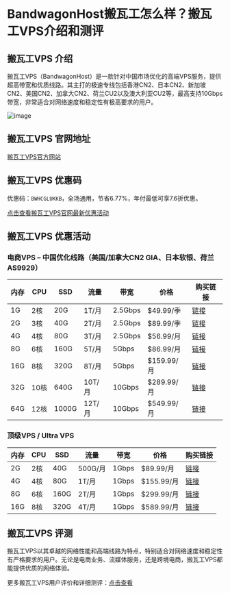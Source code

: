 # BandwagonHost搬瓦工怎么样？搬瓦工VPS介绍和测评

## 搬瓦工VPS 介绍
搬瓦工VPS（BandwagonHost）是一款针对中国市场优化的高端VPS服务，提供超高带宽和优质线路。其主打的极速专线包括香港CN2、日本CN2、新加坡CN2、美国CN2、加拿大CN2、荷兰CU2以及澳大利亚CU2等，最高支持10Gbps带宽，非常适合对网络速度和稳定性有极高要求的用户。

![image](https://github.com/user-attachments/assets/ef610f25-757e-4f5a-a0d9-59ac008fc4ec)

## 搬瓦工VPS 官网地址
[搬瓦工VPS官方网站](https://bwh89.net/aff.php?aff=74585&gid=1)

## 搬瓦工VPS 优惠码
优惠码：`BWHCGLUKKB`，全场通用，节省6.77%，年付最低可享7.6折优惠。

[点击查看搬瓦工VPS官网最新优惠活动](https://bwh89.net/aff.php?aff=74585&gid=1)

## 搬瓦工VPS 优惠活动

### 电商VPS – 中国优化线路（美国/加拿大CN2 GIA、日本软银、荷兰AS9929）

| 内存  | CPU  | SSD  | 流量    | 带宽     | 价格      | 购买链接 |
|-------|------|------|---------|----------|-----------|----------|
| 1G    | 2核  | 20G  | 1T/月   | 2.5Gbps  | $49.99/季 | [链接](https://bwh89.net/aff.php?aff=74585&pid=87&billingcycle=monthly&configoption[17]=50) |
| 2G    | 3核  | 40G  | 2T/月   | 2.5Gbps  | $89.99/季 | [链接](https://bwh89.net/aff.php?aff=74585&pid=88&billingcycle=monthly&configoption[17]=50) |
| 4G    | 4核  | 80G  | 3T/月   | 2.5Gbps  | $56.99/月 | [链接](https://bwh89.net/aff.php?aff=74585&pid=89&billingcycle=monthly&configoption[17]=50) |
| 8G    | 6核  | 160G | 5T/月   | 5Gbps    | $86.99/月 | [链接](https://bwh89.net/aff.php?aff=74585&pid=90&billingcycle=monthly&configoption[17]=50) |
| 16G   | 8核  | 320G | 8T/月   | 5Gbps    | $159.99/月| [链接](https://bwh89.net/aff.php?aff=74585&pid=91&billingcycle=monthly&configoption[17]=50) |
| 32G   | 10核 | 640G | 10T/月  | 10Gbps   | $289.99/月| [链接](https://bwh89.net/aff.php?aff=74585&pid=92&billingcycle=monthly&configoption[17]=50) |
| 64G   | 12核 | 1000G| 12T/月  | 10Gbps   | $549.99/月| [链接](https://bwh89.net/aff.php?aff=74585&pid=93&billingcycle=monthly&configoption[17]=50) |



### 顶级VPS / Ultra VPS

| 内存  | CPU  | SSD  | 流量    | 带宽     | 价格      | 购买链接 |
|-------|------|------|---------|----------|-----------|----------|
| 2G    | 2核  | 40G  | 500G/月 | 1Gbps    | $89.99/月 | [链接](https://bwh89.net/aff.php?aff=74585&pid=95&billingcycle=monthly&configoption[13]=42) |
| 4G    | 4核  | 80G  | 1T/月   | 1Gbps    | $155.99/月| [链接](https://bwh89.net/aff.php?aff=74585&pid=96&billingcycle=monthly&configoption[13]=42) |
| 8G    | 6核  | 160G | 2T/月   | 1Gbps    | $299.99/月| [链接](https://bwh89.net/aff.php?aff=74585&pid=97&billingcycle=monthly&configoption[13]=42) |
| 16G   | 8核  | 320G | 4T/月   | 1Gbps    | $589.99/月| [链接](https://bwh89.net/aff.php?aff=74585&pid=98&billingcycle=monthly&configoption[13]=42) |



## 搬瓦工VPS 评测
搬瓦工VPS以其卓越的网络性能和高端线路为特点，特别适合对网络速度和稳定性有严格要求的用户。无论是电商业务、流媒体服务，还是跨境电商，搬瓦工VPS都能提供优质的网络体验。

更多搬瓦工VPS用户评价和详细测评：[点击查看](https://bwh89.net/aff.php?aff=74585&gid=1)
